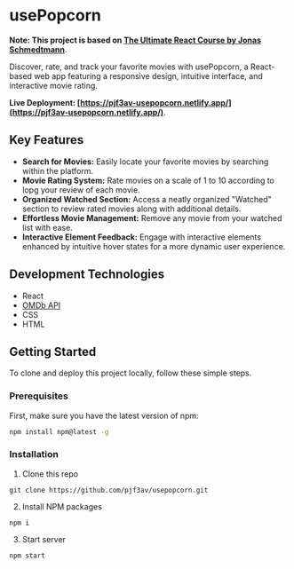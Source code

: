 # usePopcorn

**Note: This project is based on [The Ultimate React Course by Jonas Schmedtmann](https://www.udemy.com/course/the-ultimate-react-course/)**.

Discover, rate, and track your favorite movies with usePopcorn, a React-based web app featuring a responsive design, intuitive interface, and interactive movie rating.

**Live Deployment: [https://pjf3av-usepopcorn.netlify.app/](https://pjf3av-usepopcorn.netlify.app/)**.

## Key Features
- **Search for Movies:** Easily locate your favorite movies by searching within the platform.
- **Movie Rating System:** Rate movies on a scale of 1 to 10 according to lopg your review of each movie.
- **Organized Watched Section:** Access a neatly organized "Watched" section to review rated movies along with additional details.
- **Effortless Movie Management:** Remove any movie from your watched list with ease.
- **Interactive Element Feedback:** Engage with interactive elements enhanced by intuitive hover states for a more dynamic user experience.

  
## Development Technologies
- React
- [OMDb API](https://www.omdbapi.com/)
- CSS
- HTML

## Getting Started
To clone and deploy this project locally, follow these simple steps.

### Prerequisites

First, make sure you have the latest version of npm:

```bash
npm install npm@latest -g
```

### Installation

1. Clone this repo

```
git clone https://github.com/pjf3av/usepopcorn.git
```

2. Install NPM packages

```
npm i
```

3. Start server

```
npm start
```
